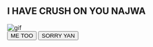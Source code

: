 <!doctype html>
<html lang="en">
 <head>
  <meta charset="UTF-8">
  <meta name="viewport" content="width=device-width, initial-scale=1.0">
  <title>MESSAGE FOR NAJWA</title>
  <link rel="stylesheet" href="style.css">
 </head>
 <body>
  <div class="wrapper"> 
   <h2 class="question">I HAVE CRUSH ON YOU NAJWA</h2>
   <img class="gif" alt="gif" src="https://raw.githubusercontent.com/DzarelDeveloper/Img/main/gifyou.webp">
   <div class="btn-group"> <button class="yes-btn">ME TOO</button> <button class="no-btn">SORRY YAN</button>
   </div>
  </div>
  <script src="script.js"></script>
 </body>
</html>
